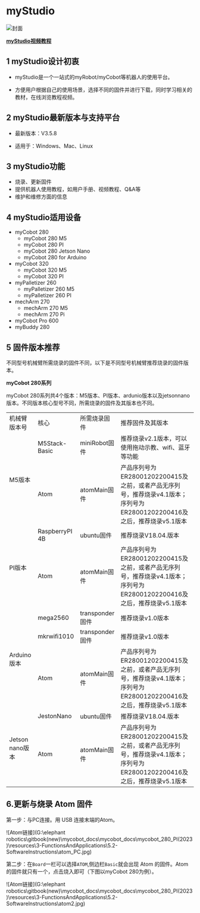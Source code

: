 # myStudio

![封面](../../../resources/3-FunctionsAndApplications/5.2-Softwarelnstructions/mystudioShow.jpg)

**[myStudio视频教程](https://www.bilibili.com/video/BV1Qr4y1N7B5/)**

## 1 myStudio设计初衷

- myStudio是一个一站式的myRobot/myCobot等机器人的使用平台。

- 方便用户根据自己的使用场景，选择不同的固件并进行下载，同时学习相关的教材，在线浏览教程视频。

## 2 myStudio最新版本与支持平台

- 最新版本：V3.5.8

- 适用于：Windows、Mac、Linux

## 3 myStudio功能

- 烧录、更新固件
- 提供机器人使用教程，如用户手册、视频教程、Q&A等
- 维护和维修方面的信息

## 4 myStudio适用设备

- myCobot 280
  - myCobot 280 M5
  - myCobot 280 PI
  - myCobot 280 Jetson Nano
  - myCobot 280 for Arduino 
- myCobot 320
  - myCobot 320 M5
  - myCobot 320 PI 
- myPalletizer 260
  - myPalletizer 260 M5
  - myPalletizer 260 PI 
- mechArm 270
  - mechArm 270 M5
  - mechArm 270 Pi
- myCobot Pro 600 
- myBuddy 280

## 5 固件版本推荐

不同型号机械臂所需烧录的固件不同，以下是不同型号机械臂推荐烧录的固件版本。

**myCobot 280系列**

myCobot 280系列共4个版本：M5版本、PI版本、ardunio版本以及jetsonnano版本。不同版本核心型号不同，所需烧录的固件及其版本也不同。

<table>
<tr>
	<td>机械臂版本号</td>
    <td>核心</td>
    <td>所需烧录固件</td>
    <td>推荐固件及其版本</td>
</tr>
<tr>
	<td rowspan='2'>M5版本</td>
    <td>M5Stack-Basic</td>
    <td>miniRobot固件</td>
    <td>推荐烧录v2.1版本，可以使用拖动示教、wifi、蓝牙等功能</td>
</tr>
<tr>
	<td>Atom</td>
    <td>atomMain固件</td>
    <td>产品序列号为ER28001202200415及之前，或者产品无序列号，推荐烧录v4.1版本；序列号为ER28001202200416及之后，推荐烧录v5.1版本</td>
</tr>
<tr>
	<td rowspan='2'>PI版本</td>
	<td>RaspberryPI 4B</td>
	<td>ubuntu固件</td>
	<td>推荐烧录V18.04.版本</td>
</tr>
<tr>
	<td>Atom</td>
	<td>atomMain固件</td>
	<td>产品序列号为ER28001202200415及之前，或者产品无序列号，推荐烧录v4.1版本；序列号为ER28001202200416及之后，推荐烧录v5.1版本</td>
</tr>
<tr>
	<td rowspan='3'>Arduino版本</td>
	<td>mega2560</td>
	<td>transponder固件</td>
	<td>推荐烧录v1.0版本</td>
</tr>
	<td>mkrwifi1010</td>
	<td>transponder固件</td>
	<td>推荐烧录v1.0版本</td>
</tr>
<tr>
	<td>Atom</td>
	<td>atomMain固件</td>
	<td>产品序列号为ER28001202200415及之前，或者产品无序列号，推荐烧录v4.1版本；序列号为ER28001202200416及之后，推荐烧录v5.1版本</td>
</tr>
<tr>
	<td rowspan='2'>Jetson nano版本</td>
	<td>JestonNano</td>
	<td>ubuntu固件</td>
	<td>推荐烧录V18.04.版本</td>
</tr>
<tr>
	<td>Atom</td>
	<td>atomMain固件</td>
	<td>产品序列号为ER28001202200415及之前，或者产品无序列号，推荐烧录v4.1版本；序列号为ER28001202200416及之后，推荐烧录v5.1版本</td>
</tr>
</table>


## 6.更新与烧录 Atom 固件

第一步：与PC连接。用 USB 连接末端的Atom。

![Atom链接](G:\elephant robotics\gitbook(new)\mycobot_docs\mycobot_docs\mycobot_280_PI(2023)\resources\3-FunctionsAndApplications\5.2-Softwarelnstructions\atom_PC.jpg)


第二步：在`Board`一栏可以选择`ATOM`,侧边栏`Basic`就会出现 Atom 的固件。Atom 的固件就只有一个，点击烧入即可（下图以myCobot 280为例）。

![Atom链接](G:\elephant robotics\gitbook(new)\mycobot_docs\mycobot_docs\mycobot_280_PI(2023)\resources\3-FunctionsAndApplications\5.2-Softwarelnstructions\atom2.jpg)

